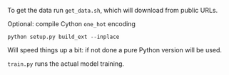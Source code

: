 To get the data run `get_data.sh`, which will download from public URLs. 

Optional: compile Cython `one_hot` encoding
```
python setup.py build_ext --inplace
```
Will speed things up a bit: if not done a pure Python version will be used. 

`train.py` runs the actual model training. 